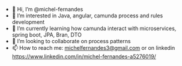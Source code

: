 - 👋 Hi, I’m @michel-fernandes
- 👀 I’m interested in Java, angular, camunda process and rules development
- 🌱 I’m currently learning how camunda interact with microservices, spring boot, JPA, Bran, DTO
- 💞️ I’m looking to collaborate on process patterns
- 📫 How to reach me: michelfernandes3@gmail.com or on linkedin https://www.linkedin.com/in/michel-fernandes-a5276019/

<!---
michel-fernandes/michel-fernandes is a ✨ special ✨ repository because its `README.md` (this file) appears on your GitHub profile.
You can click the Preview link to take a look at your changes.
--->
